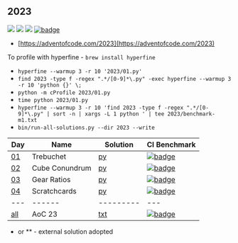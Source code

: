 ## 2023

![](https://img.shields.io/badge/stars%20⭐-6-yellow)
![](https://img.shields.io/badge/days%20completed-4-red)
![](https://img.shields.io/badge/day%20📅-6-blue)
[![badge](https://img.shields.io/endpoint?url=https://gist.githubusercontent.com/EvgeniGordeev/13c6cac3c39702cdcb9cc169b66c3210/raw/runtime-badge-2023-all-ci.json)](https://github.com/EvgeniGordeev/adventofcode/actions/workflows/ci2023.yaml)

* [https://adventofcode.com/2023](https://adventofcode.com/2023)

To profile with hyperfine - `brew install hyperfine`

* `hyperfine --warmup 3 -r 10 '2023/01.py'`
* ```find 2023 -type f -regex ".*/[0-9]*\.py" -exec hyperfine --warmup 3 -r 10 'python {}' \;```
* ```python -m cProfile 2023/01.py```
* ```time python 2023/01.py```
* ```hyperfine --warmup 3 -r 10 'find 2023 -type f -regex ".*/[0-9]*\.py" | sort -n | xargs -L 1 python ' | tee 2023/benchmark-m1.txt```
* ```bin/run-all-solutions.py --dir 2023 --write```

| Day                                       | Name           | Solution                | CI Benchmark                                                                                                                                                                                                                                      |
|-------------------------------------------|----------------|-------------------------|---------------------------------------------------------------------------------------------------------------------------------------------------------------------------------------------------------------------------------------------------|
| [01](https://adventofcode.com/2023/day/1) | Trebuchet      | [py](2023/01.py)        | [![badge](https://img.shields.io/endpoint?url=https://gist.githubusercontent.com/EvgeniGordeev/13c6cac3c39702cdcb9cc169b66c3210/raw/runtime-badge-2023-01-ci.json)](https://github.com/EvgeniGordeev/adventofcode/actions/workflows/ci2023.yaml)  |
| [02](https://adventofcode.com/2023/day/2) | Cube Conundrum | [py](2023/02.py)        | [![badge](https://img.shields.io/endpoint?url=https://gist.githubusercontent.com/EvgeniGordeev/13c6cac3c39702cdcb9cc169b66c3210/raw/runtime-badge-2023-02-ci.json)](https://github.com/EvgeniGordeev/adventofcode/actions/workflows/ci2023.yaml)  |
| [03](https://adventofcode.com/2023/day/3) | Gear Ratios    | [py](2023/03.py)        | [![badge](https://img.shields.io/endpoint?url=https://gist.githubusercontent.com/EvgeniGordeev/13c6cac3c39702cdcb9cc169b66c3210/raw/runtime-badge-2023-03-ci.json)](https://github.com/EvgeniGordeev/adventofcode/actions/workflows/ci2023.yaml)  |
| [04](https://adventofcode.com/2023/day/4) | Scratchcards   | [py](2023/04.py)        | [![badge](https://img.shields.io/endpoint?url=https://gist.githubusercontent.com/EvgeniGordeev/13c6cac3c39702cdcb9cc169b66c3210/raw/runtime-badge-2023-04-ci.json)](https://github.com/EvgeniGordeev/adventofcode/actions/workflows/ci2023.yaml)  |
| ---                                       | ------         | ---------               | ---                                                                                                                                                                                                                                               |
| [all](https://adventofcode.com/2023)      | AoC 23         | [txt](2023/answers.txt) | [![badge](https://img.shields.io/endpoint?url=https://gist.githubusercontent.com/EvgeniGordeev/13c6cac3c39702cdcb9cc169b66c3210/raw/runtime-badge-2023-all-ci.json)](https://github.com/EvgeniGordeev/adventofcode/actions/workflows/ci2023.yaml) |

* or ** - external solution adopted
